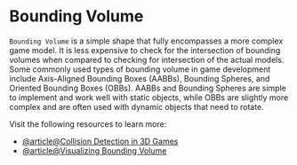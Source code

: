 # Bounding Volume

`Bounding Volume` is a simple shape that fully encompasses a more complex game model. It is less expensive to check for the intersection of bounding volumes when compared to checking for intersection of the actual models. Some commonly used types of bounding volume in game development include Axis-Aligned Bounding Boxes (AABBs), Bounding Spheres, and Oriented Bounding Boxes (OBBs). AABBs and Bounding Spheres are simple to implement and work well with static objects, while OBBs are slightly more complex and are often used with dynamic objects that need to rotate.

Visit the following resources to learn more:

- [@article@Collision Detection in 3D Games](https://developer.mozilla.org/en-US/docs/Games/Techniques/3D_collision_detection)
- [@article@Visualizing Bounding Volume](https://www.haroldserrano.com/blog/visualizing-the-boundary-volume-hierarchy-collision-algorithm)
